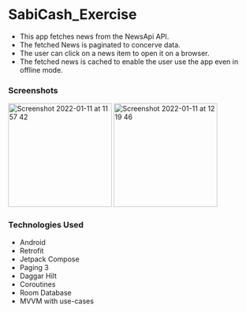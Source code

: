 # SabiCash_Exercise

* This app fetches news from the NewsApi API. 
* The fetched News is paginated to concerve data.
* The user can click on a news item to open it on a browser.
* The fetched news is cached to enable the user use the app even in offline mode.

### Screenshots
<img width="210" alt="Screenshot 2022-01-11 at 11 57 42" src="https://user-images.githubusercontent.com/46701145/148933311-fb6385cd-11f0-4026-85ab-2e09a02e27fb.png">     <img width="210" alt="Screenshot 2022-01-11 at 12 19 46" src="https://user-images.githubusercontent.com/46701145/148933533-6cf94281-fdf4-43d6-9e2b-972e73f5cbe0.png">

### Technologies Used
* Android
* Retrofit
* Jetpack Compose
* Paging 3
* Daggar Hilt
* Coroutines
* Room Database
* MVVM with use-cases
